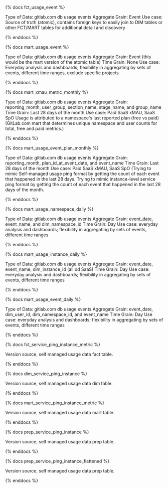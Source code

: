 {% docs fct_usage_event %}

Type of Data: gitlab.com db usage events
Aggregate Grain: Event
Use case: Source of truth (atomic), contains foreign keys to easily join to DIM tables or other FCT/MART tables for additional detail and discovery

{% enddocs %}


{% docs mart_usage_event %}

Type of Data: gitlab.com db usage events
Aggregate Grain: Event (this would be the mart version of the atomic table)
Time Grain: None
Use case: Everyday analysis and dashboards; flexibility in aggregating by sets of events, different time ranges, exclude specific projects

{% enddocs %}


{% docs mart_xmau_metric_monthly %}

Type of Data: gitlab.com db usage events
Aggregate Grain: reporting_month, user_group, section_name, stage_name, and group_name
Time Grain: Last 28 days of the month
Use case: Paid SaaS xMAU, SaaS SpO
Usage is attributed to a namespace's last reported plan (free vs paid)
(GitLab.com mart that determines unique namespace and user counts for total, free and paid metrics.)

{% enddocs %}

{% docs mart_usage_event_plan_monthly %}

Type of Data: gitlab.com db usage events
Aggregate Grain: reporting_month, plan_id_at_event_date, and event_name
Time Grain: Last 28 days of the month
Use case: Paid SaaS xMAU, SaaS SpO
(Trying to mimic Self-managed usage ping format by getting the count of each event that happened in the last 28 days.
Trying to mimic instance-level service ping format by getting the count of each event that happened in the last 28 days of the month.

{% enddocs %}

{% docs mart_usage_namespace_daily %}

Type of Data: gitlab.com db usage events
Aggregate Grain: event_date, event_name, and dim_namespace_id
Time Grain: Day
Use case: everyday analysis and dashboards; flexibility in aggregating by sets of events, different time ranges

{% enddocs %}


{% docs mart_usage_instance_daily %}

Type of Data: gitlab.com db usage events
Aggregate Grain: event_date, event_name, dim_instance_id (all od SaaS)
Time Grain: Day
Use case: everyday analysis and dashboards; flexibility in aggregating by sets of events, different time ranges

{% enddocs %}


{% docs mart_usage_event_daily %}

Type of Data: gitlab.com db usage events
Aggregate Grain: event_date, dim_user_id, dim_namespace_id, and event_name
Time Grain: Day
Use case: everyday analysis and dashboards; flexibility in aggregating by sets of events, different time ranges

{% enddocs %}

{% docs fct_service_ping_instance_metric %}

Version source, self managed usage data fact table.

{% enddocs %}

{% docs dim_service_ping_instance %}

Version source, self managed usage data dim table.

{% enddocs %}

{% docs mart_service_ping_instance_metric %}

Version source, self managed usage data mart table.

{% enddocs %}

{% docs prep_service_ping_instance %}

Version source, self managed usage data prep table.

{% enddocs %}

{% docs prep_service_ping_instance_flattened %}

Version source, self managed usage data prep table.

{% enddocs %}

